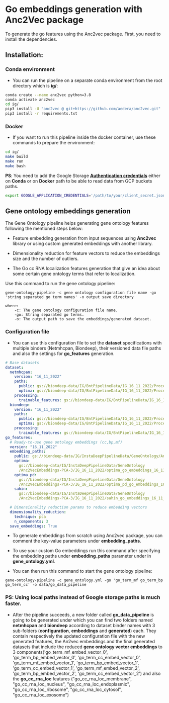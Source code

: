 # Go embeddings generation with Anc2Vec package

To generate the go features using the Anc2vec package. First, you need to install the dependencies.

## Installation:

### Conda environment

- You can run the pipeline on a separate conda environment from the root directory which is **ig/**:

```bash
conda create --name anc2vec python=3.8
conda activate anc2vec
cd ig/
pip3 install -U "anc2vec @ git+https://github.com/aedera/anc2vec.git"
pip3 install -r requirements.txt

```
### Docker
- If you want to run this pipeline inside the docker container, use these commands to prepare the environment:

```bash
cd ig/
make build
make run
make bash
```

**PS**: You need to add the Google Storage [**Authentication credentials**](https://console.cloud.google.com/storage/browser/_details/biondeep-data/IG/biontech-tcr-16ca4aceba4c.json;tab=live_object?authuser=0) either on **Conda** or on **Docker** path to be able to read data from GCP buckets paths.

```bash
export GOOGLE_APPLICATION_CREDENTIALS='/path/to/your/client_secret.json'
```

## Gene ontology embeddings generation

The Gene Ontology pipeline helps generating gene ontology features following the mentioned steps below:

- Feature embedding generation from input sequences using **Anc2vec** library or using custom generated embeddings with another library.

- Dimensionality reduction for feature vectors to reduce the embeddings size and the number of outliers.

- The Go cc RNA localization features generation that give an idea about some certain gene ontology terms that refer to localization.

Use this command to run the gene ontology pipeline:

```
gene-ontology-pipeline -c gene ontology configuration file name -go 'string separated go term names' -o output save directory

where:
    -c: The gene ontology configuration file name.
    -go: String separated go terms.
    -o: The output path to save the embeddings/generated dataset.
```

### Configuration file

- You can use this configuration file to set the **dataset** specifications with multiple binders (Netmhcpan, Biondeep), their versioned data file paths and also the settings for **go_features** generation.

```yaml
# Base datasets
dataset:
  netmhcpan:
    version: "16_11_2022"
    paths:
      public: gs://biondeep-data/IG/BntPipelineData/IG_16_11_2022/Processing/Netmhcpan/data/BaseFeatures/public.clean.csv
      optima: gs://biondeep-data/IG/BntPipelineData/IG_16_11_2022/Processing/Netmhcpan/data/BaseFeatures/optima.clean.csv
    processing:
      trainable_features: gs://biondeep-data/IG/BntPipelineData/IG_16_11_2022/Processing/Netmhcpan/data/BaseFeatures/features_IG_16_11_2022_Netmhcipan_bnt_netmhcpan_pmhc.yml
  biondeep:
    version: "16_11_2022"
    paths:
      public: gs://biondeep-data/IG/BntPipelineData/IG_16_11_2022/Processing/Biondeep/data/Pres/PresBaseFeatures/public.clean.csv
      optima: gs://biondeep-data/IG/BntPipelineData/IG_16_11_2022/Processing/Biondeep/data/Pres/PresBaseFeatures/optima.clean.csv
    processing:
      trainable_features: gs://biondeep-data/IG/BntPipelineData/IG_16_11_2022/Processing/Biondeep/data/Pres/PresBaseFeatures/features_IG_16_11_2022_ensemble_expression_presentation_bnt_biondeep_pmhc.yml
go_features:
  # Ready-to-use gene ontology embeddings (cc,bp,mf)
  version: "16_11_2022"
  embedding_paths:
    public: gs://biondeep-data/IG/InstaDeepPipelineData/GeneOntology/Anc2VecEmbeddings-PCA-3/IG_16_11_2022/public_go_embeddings_16_11_2022.csv
    optima:
      gs://biondeep-data/IG/InstaDeepPipelineData/GeneOntology
      /Anc2VecEmbeddings-PCA-3/IG_16_11_2022/optima_go_embeddings_16_11_2022.csv
    optima_pd:
      gs://biondeep-data/IG/InstaDeepPipelineData/GeneOntology
      /Anc2VecEmbeddings-PCA-3/IG_16_11_2022/optima_pd_go_embeddings_16_11_2022.csv
    sahin:
      gs://biondeep-data/IG/InstaDeepPipelineData/GeneOntology
      /Anc2VecEmbeddings-PCA-3/IG_16_11_2022/sahin_go_embeddings_16_11_2022.csv

  # Dimensionality reduction params to reduce embedding vectors
  dimensionality_reduction:
    technique: pca
    n_components: 3
  save_embeddings: True
```
- To generate embeddings from scratch using Anc2vec package, you can comment the key-value parameters under **embedding_paths**.

- To use your custom Go embeddings run this command after specifying the embedding paths under **embedding_paths** parameter under in **gene_ontology.yml**.

- You can then run this command to start the gene ontology pipeline:
```
gene-ontology-pipeline -c gene_ontology.yml -go 'go_term_mf go_term_bp go_term_cc' -o data/go_data_pipeline

```
### PS: Using local paths instead of Google storage paths is much faster.

- After the pipeline succeeds, a new folder called **go_data_pipeline** is going to be generated under which you can find two folders named **netmhcpan** and **biondeep** according to dataset binder names with 3 sub-folders (**configuration**, **embeddings** and **generated**) each.
They contain respectively the updated configuration file with the new generated features, the An2vec embeddings and the final generated datasets that include the reduced **gene ontology vector embeddings** to 3 components('go_term_mf_embed_vector_0', 'go_term_bp_embed_vector_0', 'go_term_cc_embed_vector_0', 'go_term_mf_embed_vector_1', 'go_term_bp_embed_vector_1', 'go_term_cc_embed_vector_1', 'go_term_mf_embed_vector_2', 'go_term_bp_embed_vector_2', 'go_term_cc_embed_vector_2') and also the **go_cc_rna_loc** features ("go_cc_rna_loc_membrane",
            "go_cc_rna_loc_nucleus",
            "go_cc_rna_loc_endoplasmic",
            "go_cc_rna_loc_ribosome",
            "go_cc_rna_loc_cytosol",
            "go_cc_rna_loc_exosome")
